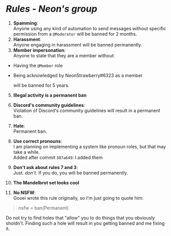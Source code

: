 # ***Rules - Neon's group***

1. **Spamming**: <br/>
	Anyone using any kind of automation to send messages without specific permission from a `@Moderator` will be banned for 2 months.
2. **Harassment**:<br/>
	Anyone engaging in harassment will be banned permanently.
4. **Member impersonation**: <br/>
	Anyone to state that they are a member without:
- Having the `@Member` role
- Being acknowledged by NeonStrawberry#6323 as a member

	will be banned for 5 years.
5. **Illegal activity is a permanent ban** <br/>
6. **Discord's community guidelines**: <br/>
  Violation of Discord's community guidelines will result in a permanent ban.
8. **Hate**: <br/>
  Permanent ban.
9. **Use correct pronouns**: <br/>
  I am planning on implementing a system like pronoun roles, but that may take a while. <br/>
  Added after commit `387a649`: I added them
  
10. **Don't ask about rules 7 and 3**: <br/>
  Just. *don't*. If you do, you will be banned permanently.
11. **The Mandelbrot set looks cool**
12. **No NSFW**: <br/>
  Gooei wrote this rule originally, so I'm just going to quote him:
  > nsfw = ban(Permanent)

Do not try to find holes that "allow" you to do things that you obviously sholdn't. Finding such a hole will result in you getting banned and me fixing it.
